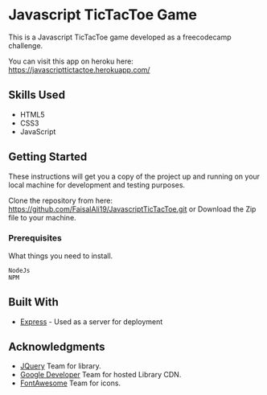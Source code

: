 # Javascript TicTacToe Game

This is a Javascript TicTacToe game developed as a freecodecamp challenge.

You can visit this app on heroku here: https://javascripttictactoe.herokuapp.com/

## Skills Used
* HTML5
* CSS3
* JavaScript

## Getting Started

These instructions will get you a copy of the project up and running on your local machine for development and testing purposes.

Clone the repository from here: https://github.com/FaisalAli19/JavascriptTicTacToe.git
or
Download the Zip file to your machine.

### Prerequisites

What things you need to install.

```
NodeJs
NPM
```

## Built With

* [Express](https://expressjs.com/) - Used as a server for deployment

## Acknowledgments

* [JQuery](https://jquery.com/) Team for library.
* [Google Developer](https://developers.google.com/speed/libraries/) Team for hosted Library CDN.
* [FontAwesome](http://fontawesome.io/) Team for icons.
